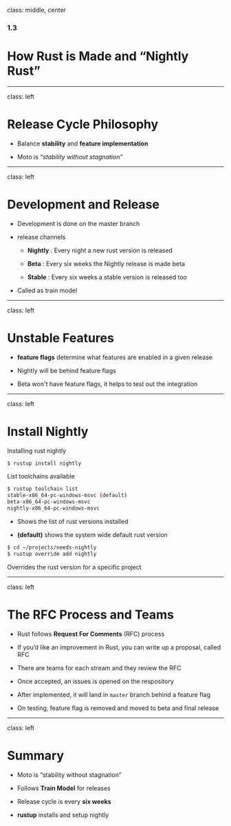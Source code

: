 class: middle, center

### 1.3

# How Rust is Made and “Nightly Rust”

---

class: left

# Release Cycle Philosophy

* Balance **stability** and **feature implementation**

* Moto is _“stability without stagnation”_

---

class: left

# Development and Release

* Development is done on the master branch

* release channels

  * **Nightly** : Every night a new rust version is released

  * **Beta** : Every six weeks the Nightly release is made beta

  * **Stable** : Every six weeks a stable version is released too

* Called as train model

---

class: left

# Unstable Features

* **feature flags** determine what features are enabled in a given release

* Nightly will be behind feature flags

* Beta won't have feature flags, it helps to test out the integration

---

class: left

# Install Nightly

Installing rust nightly

```bash
$ rustup install nightly
```

List toolchains available

```bash
$ rustup toolchain list
stable-x86_64-pc-windows-msvc (default)
beta-x86_64-pc-windows-msvc
nightly-x86_64-pc-windows-msvc
```

* Shows the list of rust versions installed

* **(default)** shows the system wide default rust version

```bash
$ cd ~/projects/needs-nightly
$ rustup override add nightly
```

Overrides the rust version for a specific project

---

class: left

# The RFC Process and Teams

* Rust follows **Request For Comments** (RFC) process

* If you’d like an improvement in Rust, you can write up a proposal, called RFC

* There are teams for each stream and they review the RFC

* Once accepted, an issues is opened on the respository

* After implemented, it will land in `master` branch behind a feature flag

* On testing, feature flag is removed and moved to beta and final release

---

class: left

# Summary

* Moto is “stability without stagnation”

* Follows **Train Model** for releases

* Release cycle is every **six weeks**

* **rustup** installs and setup nightly

